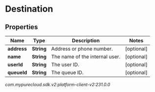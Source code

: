 # Destination


## Properties

| Name | Type | Description | Notes |
| ------------ | ------------- | ------------- | ------------- |
| **address** | **String** | Address or phone number. |  [optional] |
| **name** | **String** | The name of the internal user. |  [optional] |
| **userId** | **String** | The user ID. |  [optional] |
| **queueId** | **String** | The queue ID. |  [optional] |




_com.mypurecloud.sdk.v2:platform-client-v2:231.0.0_
